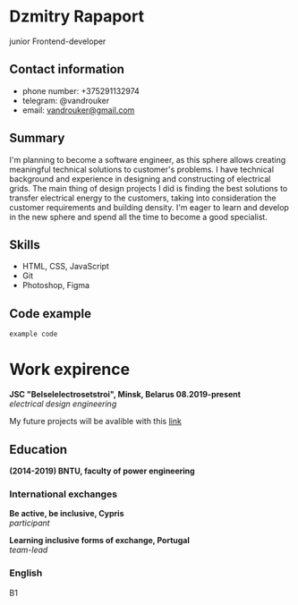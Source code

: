 # Dzmitry Rapaport
junior Frontend-developer

## Contact information
+ phone number: +375291132974
+ telegram: @vandrouker
+ email: vandrouker@gmail.com

## Summary
I'm planning to become a software engineer, as this sphere allows creating meaningful technical solutions to customer's problems. I have technical background and experience in designing and constructing of electrical grids. The main thing of design projects I did is finding the best solutions to transfer electrical energy to the customers, taking into consideration the customer requirements and building density. I'm eager to learn and develop in the new sphere and spend all the time to become a good specialist.

## Skills
+ HTML, CSS, JavaScript
+ Git
+ Photoshop, Figma

## Code example
```
example code
```

# Work expirence
**JSC "Belselelectrosetstroi", Minsk, Belarus 08.2019-present**\
*electrical design engineering*

My future projects will be avalible with this [link](https://github.com/vandrouker)

## Education
**(2014-2019) BNTU, faculty of power engineering**

### International exchanges
**Be active, be inclusive, Cypris**\
*participant*

**Learning inclusive forms of exchange, Portugal**\
*team-lead*

### English
B1
